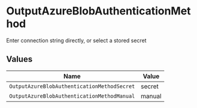 # OutputAzureBlobAuthenticationMethod

Enter connection string directly, or select a stored secret


## Values

| Name                                        | Value                                       |
| ------------------------------------------- | ------------------------------------------- |
| `OutputAzureBlobAuthenticationMethodSecret` | secret                                      |
| `OutputAzureBlobAuthenticationMethodManual` | manual                                      |